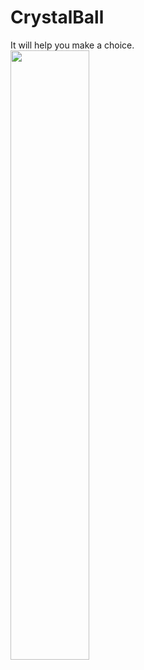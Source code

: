 # CrystalBall
It will help you make a choice.
<br>
<img src="https://user-images.githubusercontent.com/122404100/219315184-86833a60-8ac9-4665-a964-ee6cfcbbf9f0.png" width="50%">


